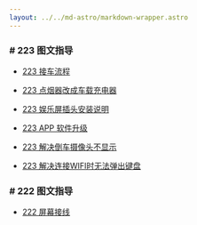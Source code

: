 ```yaml
---
layout: ../../md-astro/markdown-wrapper.astro
---
```


### # 223 图文指导

- <a href="../docs/223/doc/image-car-223">223 接车流程</a>

- <a href="../docs/223/doc/image-cigerate">223 点烟器改成车载充电器</a>

- <a href="../docs/23/doc/image-screen-circuit">223 娱乐屏插头安装说明</a>

- <a href="../docs/223/doc/image-upgrade">223 APP 软件升级</a>

- <a href="../docs/223/doc/fix-backup-show">223 解决倒车摄像头不显示</a>

- <a href="../docs/223/doc/fix-input">223 解决连接WIFI时无法弹出键盘</a>

### # 222 图文指导

- <a href="../docs/222/doc/screen-circuit">222 屏幕接线</a>
